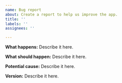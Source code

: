 ```yaml
---
name: Bug report
about: Create a report to help us improve the app.
title: ''
labels: ''
assignees: ''

---
```


**What happens:**
Describe it here.

**What should happen:**
Describe it here.

**Potential cause:**
Describe it here.

**Version:**
Describe it here.

